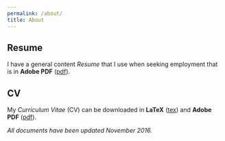 ```yaml
---
permalink: /about/
title: About
---
```


## Resume

I have a general content *Resume* that I use when seeking employment that is in 
**Adobe PDF** ([pdf](assets/docs/resume.pdf)).

## CV

My *Curriculum Vitae* (CV) can be downloaded in **LaTeX** 
([tex](assets/docs/cv.tex)) and **Adobe PDF** ([pdf](assets/docs/cv.pdf)).

*All documents have been updated November 2016.*
